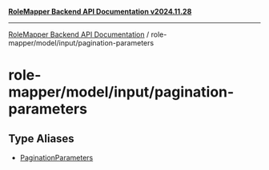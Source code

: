 [**RoleMapper Backend API Documentation v2024.11.28**](../../../../README.md)

***

[RoleMapper Backend API Documentation](../../../../modules.md) / role-mapper/model/input/pagination-parameters

# role-mapper/model/input/pagination-parameters

## Type Aliases

- [PaginationParameters](type-aliases/PaginationParameters.md)
